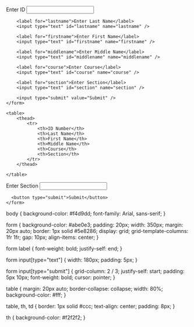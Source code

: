 <!DOCTYPE html>
<html lang="en">
<head>
    <meta charset="UTF-8" />
    <meta http-equiv="X-UA-Compatible" content="IE=edge" />
    <meta name="viewport" content="width=device-width, initial-scale=1.0" />
    <link rel="stylesheet" href="styles.css" />
    <title>Student Information Form</title>
</head>
<body>
    <form>
        <label for="id">Enter ID</label>
        <input type="text" id="id" name="id" />

        <label for="lastname">Enter Last Name</label>
        <input type="text" id="lastname" name="lastname" />

        <label for="firstname">Enter First Name</label>
        <input type="text" id="firstname" name="firstname" />

        <label for="middlename">Enter Middle Name</label>
        <input type="text" id="middlename" name="middlename" />

        <label for="course">Enter Course</label>
        <input type="text" id="course" name="course" />

        <label for="section">Enter Section</label>
        <input type="text" id="section" name="section" />

        <input type="submit" value="Submit" />
    </form>

    <table>
        <thead>
            <tr>
                <th>ID Number</th>
                <th>Last Name</th>
                <th>First Name</th>
                <th>Middle Name</th>
                <th>Course</th>
                <th>Section</th>
            </tr>
        </thead>
          
    </table>
</body>
</html>
      <label>Enter Section</label>
      <input type="text" name="section" required>

      <button type="submit">Submit</button>
    </form>
  </div>
</body>
</html>



body {
    background-color: #f4d9dd;
    font-family: Arial, sans-serif;
}

form {
    background-color: #abe0e3;
    padding: 20px;
    width: 350px;
    margin: 20px auto;
    border: 1px solid #5e8286;
    display: grid;
    grid-template-columns: 1fr 1fr;
    gap: 10px;
    align-items: center;
}

form label {
    font-weight: bold;
    justify-self: end;
}

form input[type="text"] {
    width: 180px;
    padding: 5px;
}

form input[type="submit"] {
    grid-column: 2 / 3;
    justify-self: start;
    padding: 5px 10px;
    font-weight: bold;
    cursor: pointer;
}

table {
    margin: 20px auto;
    border-collapse: collapse;
    width: 80%;
    background-color: #fff;
}

table, th, td {
    border: 1px solid #ccc;
    text-align: center;
    padding: 8px;
}

th {
    background-color: #f2f2f2;
}
